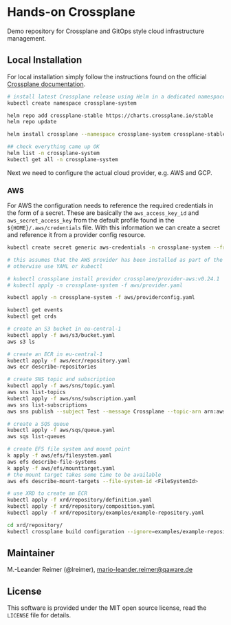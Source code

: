 # Hands-on Crossplane

Demo repository for Crossplane and GitOps style cloud infrastructure management.

## Local Installation

For local installation simply follow the instructions found on the official [Crossplane documentation](https://crossplane.io/docs/v1.6/getting-started/install-configure.html).

```bash
# install latest Crossplane release using Helm in a dedicated namespace
kubectl create namespace crossplane-system

helm repo add crossplane-stable https://charts.crossplane.io/stable
helm repo update

helm install crossplane --namespace crossplane-system crossplane-stable/crossplane --set provider.packages={crossplane/provider-aws:v0.24.1}

## check everything came up OK
helm list -n crossplane-system
kubectl get all -n crossplane-system
```

Next we need to configure the actual cloud provider, e.g. AWS and GCP. 

### AWS 

For AWS the configuration needs to reference the required credentials in the form of a secret.
These are basically the `aws_access_key_id` and `aws_secret_access_key` from the default profile found in the `${HOME}/.aws/credentials` file. With this information we can create a secret and reference it from a provider config resource.

```bash
kubectl create secret generic aws-credentials -n crossplane-system --from-file=credentials=${HOME}/.aws/credentials

# this assumes that the AWS provider has been installed as part of the Helm installation
# otherwise use YAML or kubectl

# kubectl crossplane install provider crossplane/provider-aws:v0.24.1
# kubectl apply -n crossplane-system -f aws/provider.yaml

kubectl apply -n crossplane-system -f aws/providerconfig.yaml

kubectl get events
kubectl get crds

# create an S3 bucket in eu-central-1
kubectl apply -f aws/s3/bucket.yaml
aws s3 ls

# create an ECR in eu-central-1
kubectl apply -f aws/ecr/repository.yaml
aws ecr describe-repositories

# create SNS topic and subscription
kubectl apply -f aws/sns/topic.yaml
aws sns list-topics
kubectl apply -f aws/sns/subscription.yaml
aws sns list-subscriptions
aws sns publish --subject Test --message Crossplane --topic-arn arn:aws:sns:eu-central-1:<ACCOUNT_NUMBER>:email-topic

# create a SQS queue
kubectl apply -f aws/sqs/queue.yaml
aws sqs list-queues

# create EFS file system and mount point
k apply -f aws/efs/filesystem.yaml
aws efs describe-file-systems
k apply -f aws/efs/mounttarget.yaml
# the mount target takes some time to be available
aws efs describe-mount-targets --file-system-id <FileSystemId>

# use XRD to create an ECR
kubectl apply -f xrd/repository/definition.yaml
kubectl apply -f xrd/repository/composition.yaml
kubectl apply -f xrd/repository/examples/example-repository.yaml

cd xrd/repository/
kubectl crossplane build configuration --ignore=examples/example-repository.yaml
```


## Maintainer

M.-Leander Reimer (@lreimer), <mario-leander.reimer@qaware.de>

## License

This software is provided under the MIT open source license, read the `LICENSE`
file for details.
